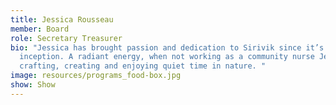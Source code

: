 ```yaml
---
title: Jessica Rousseau
member: Board
role: Secretary Treasurer
bio: "Jessica has brought passion and dedication to Sirivik since it’s
  inception. A radiant energy, when not working as a community nurse Jessica is
  crafting, creating and enjoying quiet time in nature. "
image: resources/programs_food-box.jpg
show: Show
---
```

